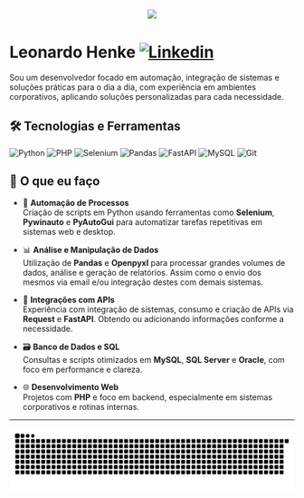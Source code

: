 ###
<div align="CENTER">
  <img height="200" src="https://media3.giphy.com/media/v1.Y2lkPTc5MGI3NjExY2VtOHd3eDNyMWNucTVoZmUzcnJuNWxsZm83Mzgxc2wycXNoeTZoeSZlcD12MV9pbnRlcm5hbF9naWZfYnlfaWQmY3Q9Zw/2IudUHdI075HL02Pkk/giphy.gif"  />
</div>

###
# Leonardo Henke <a href="https://www.linkedin.com/in/leonardo-henke/" target="_blank"><img src="https://raw.githubusercontent.com/maurodesouza/profile-readme-generator/master/src/assets/icons/social/linkedin/default.svg" width="40" height="25" alt="Linkedin" /></a>
          

Sou um desenvolvedor focado em automação, integração de sistemas e soluções práticas para o dia a dia, com experiência em ambientes corporativos, aplicando soluções personalizadas para cada necessidade.


## 🛠️ Tecnologias e Ferramentas
![Python](https://img.shields.io/badge/-Python-3776AB?logo=python&logoColor=white&style=flat)
![PHP](https://img.shields.io/badge/-PHP-777BB4?logo=php&logoColor=white&style=flat)
![Selenium](https://img.shields.io/badge/-Selenium-43B02A?logo=selenium&logoColor=white&style=flat)
![Pandas](https://img.shields.io/badge/-Pandas-150458?logo=pandas&logoColor=white&style=flat)
![FastAPI](https://img.shields.io/badge/-FastAPI-009688?logo=fastapi&logoColor=white&style=flat)
![MySQL](https://img.shields.io/badge/-MySQL-4479A1?logo=mysql&logoColor=white&style=flat)
![Git](https://img.shields.io/badge/-Git-F05032?logo=git&logoColor=white&style=flat)

## 💼 O que eu faço

- 🔧 **Automação de Processos**  
  Criação de scripts em Python usando ferramentas como **Selenium**, **Pywinauto** e **PyAutoGui** para automatizar tarefas repetitivas em sistemas web e desktop.

- 📊 **Análise e Manipulação de Dados**  
  Utilização de **Pandas** e **Openpyxl** para processar grandes volumes de dados, análise e geração de relatórios. Assim como o envio dos mesmos via email e/ou integração destes com demais sistemas.

- 🔐 **Integrações com APIs**  
  Experiência com integração de sistemas, consumo e criação de APIs via **Request** e **FastAPI**. Obtendo ou adicionando informações conforme a necessidade.

- 🗃️ **Banco de Dados e SQL**  
  Consultas e scripts otimizados em **MySQL**, **SQL Server** e **Oracle**, com foco em performance e clareza.

- 🌐 **Desenvolvimento Web**  
  Projetos com **PHP** e foco em backend, especialmente em sistemas corporativos e rotinas internas.



---


![snake gif](https://github.com/LeonardoHenke/LeonardoHenke/blob/output/github-snake-dark.svg)


